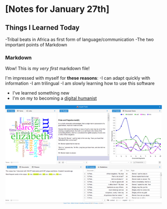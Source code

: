# [Notes for January 27th]

## Things I Learned Today 
-Tribal beats in Africa as first form of language/communication 
-The two important points of Markdown 

### Markdown

Wow! This is my *very first* markdown file!

I'm impressed with myself for **these reasons**:
-I can adapt quickly with information 
-I am trilingual
-I am slowly learning how to use this software 

- I've learned something new
- I'm on my to becoming a [digital humanist](https://en.wikipedia.org/wiki/Digital_humanities)

![](images/Pride_and_Prejudice_in_Voyant_Tools.png) 